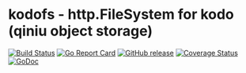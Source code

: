 kodofs - http.FileSystem for kodo (qiniu object storage)
======

[![Build Status](https://github.com/xushiwei/kodofs/actions/workflows/go.yml/badge.svg)](https://github.com/xushiwei/kodofs/actions/workflows/go.yml)
[![Go Report Card](https://goreportcard.com/badge/github.com/xushiwei/kodofs)](https://goreportcard.com/report/github.com/xushiwei/kodofs)
[![GitHub release](https://img.shields.io/github/v/tag/xushiwei/kodofs.svg?label=release)](https://github.com/xushiwei/kodofs/releases)
[![Coverage Status](https://codecov.io/gh/xushiwei/kodofs/branch/main/graph/badge.svg)](https://codecov.io/gh/xushiwei/kodofs)
[![GoDoc](https://pkg.go.dev/badge/github.com/xushiwei/kodofs.svg)](https://pkg.go.dev/github.com/xushiwei/kodofs)
